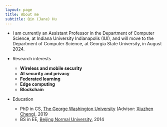 ```yaml
---
layout: page
title: About me
subtitle: Qin (Jane) Hu
---
```


- I am currently an Assistant Professor in the Department of Computer Science, at Indiana University Indianapolis (IUI), and will move to the Department of Computer Science, at Georgia State University, in August 2024.

[comment]:< - My PhD advisor is [Xiuzhen Cheng](https://www2.seas.gwu.edu/~cheng/).>
- Research interests
    - **Wireless and mobile security**
    - **AI security and privacy**
    - **Federated learning**
    - **Edge computing**
    - **Blockchain**

- Education
    - PhD in CS, [The George Washington University](https://www.gwu.edu/) (Advisor: [Xiuzhen Cheng](https://www2.seas.gwu.edu/~cheng/)), 2019
    - BS in EE, [Beijing Normal University](https://english.bnu.edu.cn/), 2014

[comment]: <### My education history>

[comment]: <- I received B.S. in Electronic Engineering at the [College of Information Science and Technology](http://cisten.bnu.edu.cn/) in [Beijing Normal University](https://english.bnu.edu.cn/) with Outstanding Graduates award in July, 2014.>
[comment]: <- I received [M.S.](http://bigdata.bnu.edu.cn/zh/qin-hu/) in Computer Science at the [College of Information Science and Technology](http://cisten.bnu.edu.cn/) in [Beijing Normal University](https://english.bnu.edu.cn/) with Outstanding Graduates award in July, 2017.>

[comment]: <- Professional Sevices: **Editor**: ELSEVIER Journal of Network and Computer Applications, ELSEVIER High-Confidence Computing **Publicity Co-Chair** of [Blockchain-2019 Symposium](http://www.blockchain-ieee.org/symposium.php), **Program Committee Member** of [Blockchain-2019](http://www.blockchain-ieee.org/), **Reviewer** of journals (IEEE Internet of Things Journal, IEEE Transactions on Wireless Communications, Computer Communications, IEEE Internet Computing, CCF Transactions on Networking) and conferences (Globecom 2019, Blockchain 2019, CloudSummit 2019, WASA 2019, INFOCOM 2017).>
